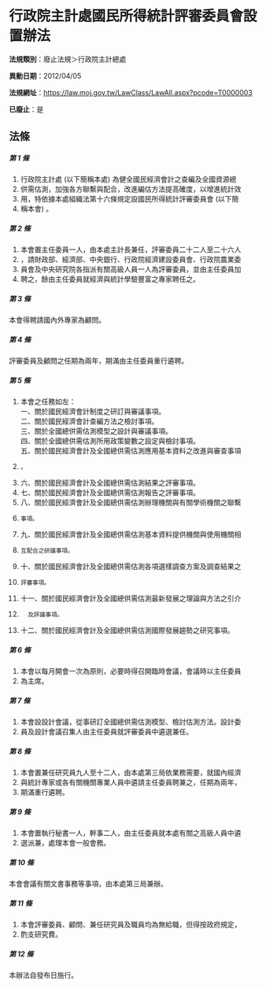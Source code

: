 # 行政院主計處國民所得統計評審委員會設置辦法

**法規類別**：廢止法規＞行政院主計總處

**異動日期**：2012/04/05  

**法規網址**：https://law.moj.gov.tw/LawClass/LawAll.aspx?pcode=T0000003

**已廢止**：是



## 法條
##### 第 1 條
1. 行政院主計處 (以下簡稱本處) 為健全國民經濟會計之查編及全國資源總
1. 供需估測，加強各方聯繫與配合，改進編估方法提高確度，以增進統計效
1. 用，特依據本處組織法第十六條規定設國民所得統計評審委員會 (以下簡
1. 稱本會) 。　　　　　　　　　　　　　　　　　

##### 第 2 條
1. 本會置主任委員一人，由本處主計長兼任，評審委員二十二人至二十六人
1. ，請財政部、經濟部、中央銀行、行政院經濟建設委員會、行政院農業委
1. 員會及中央研究院各指派有關高級人員一人為評審委員，並由主任委員加
1. 聘之，餘由主任委員就經濟與統計學驗豐富之專家聘任之。　　　　　　

##### 第 3 條
本會得聘請國內外專家為顧問。　　　　　　　　　　　　　　

##### 第 4 條
評審委員及顧問之任期為兩年，期滿由主任委員重行遴聘。　　

##### 第 5 條
1. 本會之任務如左：  
一、關於國民經濟會計制度之研訂與審議事項。  
二、關於國民經濟會計查編方法之檢討事項。  
三、關於全國總供需估測模型之設計與審議事項。  
四、關於全國總供需估測所用政策變數之設定與檢討事項。  
五、關於國民經濟會計及全國總供需估測應用基本資料之改進與審查事項
1.     。
1. 六、關於國民經濟會計及全國總供需估測結果之評審事項。
1. 七、關於國民經濟會計及全國總供需估測報告之評審事項。
1. 八、關於國民經濟會計及全國總供需估測辦理機關與有關學術機關之聯繫
1.     事項。
1. 九、關於國民經濟會計及全國總供需估測基本資料提供機關與使用機關相
1.     互配合之研議事項。
1. 十、關於國民經濟會計及全國總供需估測各項選樣調查方案及調查結果之
1.     評審事項。
1. 十一、關於國民經濟會計及全國總供需估測最新發展之理論與方法之引介
1.       及評議事項。
1. 十二、關於國民經濟會計及全國總供需估測國際發展趨勢之研究事項。

##### 第 6 條
1. 本會以每月開會一次為原則，必要時得召開臨時會議，會議時以主任委員
1. 為主席。　　　　　　　　　　　　　　　　　　　　　　

##### 第 7 條
1. 本會設設計會議，從事研訂全國總供需估測模型、檢討估測方法。設計委
1. 員及設計會議召集人由主任委員就評審委員中遴選兼任。　

##### 第 8 條
1. 本會置兼任研究員九人至十二人，由本處第三局依業務需要，就國內經濟
1. 與統計專家或各有關機關專業人員中遴請主任委員聘兼之，任期為兩年，
1. 期滿重行遴聘。　　　　　　　　　　　　　　　　　

##### 第 9 條
1. 本會置執行秘書一人，幹事二人，由主任委員就本處有關之高級人員中遴
1. 選派兼，處理本會一般會務。　　　　　　　　　　　　　

##### 第 10 條
本會會議有關文書事務等事項，由本處第三局兼辦。　　　　　

##### 第 11 條
1. 本會評審委員、顧問、兼任研究員及職員均為無給職，但得按政府規定，
1. 酌支研究費。　　　　　　　　　　　　　　　　　　　　

##### 第 12 條
本辦法自發布日施行。　　　　　　　　　　　　　　　　　　


